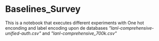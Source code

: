 # Baselines_Survey
This is a notebook that executes different experiments with One hot enconding and label encoding upon de databases *"lanl-comprehensive-unified-auth.csv"* and *"lanl-comprehensive_700k.csv"*
